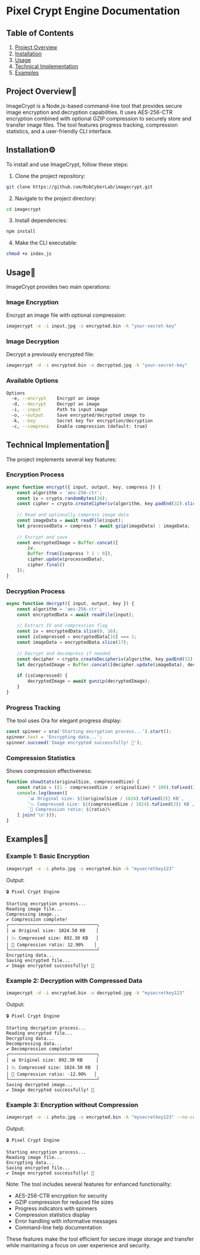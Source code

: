 # Pixel Crypt Engine Documentation

## Table of Contents
1. [Project Overview](#project-overview)
2. [Installation](#installation)
3. [Usage](#usage)
4. [Technical Implementation](#technical-implementation)
5. [Examples](#examples)

## Project Overview📝
ImageCrypt is a Node.js-based command-line tool that provides secure image encryption and decryption capabilities. It uses AES-256-CTR encryption combined with optional GZIP compression to securely store and transfer image files. The tool features progress tracking, compression statistics, and a user-friendly CLI interface.

## Installation⚙️
To install and use ImageCrypt, follow these steps:

1. Clone the project repository:
```bash
git clone https://github.com/RobCyberLab/imagecrypt.git
```

2. Navigate to the project directory:
```bash
cd imagecrypt
```

3. Install dependencies:
```bash
npm install
```

4. Make the CLI executable:
```bash
chmod +x index.js
```

## Usage📖
ImageCrypt provides two main operations:

### Image Encryption
Encrypt an image file with optional compression:
```bash
imagecrypt -e -i input.jpg -o encrypted.bin -k "your-secret-key"
```

### Image Decryption
Decrypt a previously encrypted file:
```bash
imagecrypt -d -i encrypted.bin -o decrypted.jpg -k "your-secret-key"
```

### Available Options
```bash
Options
  -e, --encrypt    Encrypt an image
  -d, --decrypt    Decrypt an image
  -i, --input      Path to input image
  -o, --output     Save encrypted/decrypted image to
  -k, --key        Secret key for encryption/decryption
  -c, --compress   Enable compression (default: true)
```

## Technical Implementation🔐
The project implements several key features:

### Encryption Process
```javascript
async function encrypt({ input, output, key, compress }) {
    const algorithm = 'aes-256-ctr';
    const iv = crypto.randomBytes(16);
    const cipher = crypto.createCipheriv(algorithm, key.padEnd(32).slice(0, 32), iv);
    
    // Read and optionally compress image data
    const imageData = await readFile(input);
    let processedData = compress ? await gzip(imageData) : imageData;
    
    // Encrypt and save
    const encryptedImage = Buffer.concat([
        iv,
        Buffer.from([compress ? 1 : 0]),
        cipher.update(processedData),
        cipher.final()
    ]);
}
```

### Decryption Process
```javascript
async function decrypt({ input, output, key }) {
    const algorithm = 'aes-256-ctr';
    const encryptedData = await readFile(input);
    
    // Extract IV and compression flag
    const iv = encryptedData.slice(0, 16);
    const isCompressed = encryptedData[16] === 1;
    const imageData = encryptedData.slice(17);
    
    // Decrypt and decompress if needed
    const decipher = crypto.createDecipheriv(algorithm, key.padEnd(32).slice(0, 32), iv);
    let decryptedImage = Buffer.concat([decipher.update(imageData), decipher.final()]);
    
    if (isCompressed) {
        decryptedImage = await gunzip(decryptedImage);
    }
}
```

### Progress Tracking
The tool uses Ora for elegant progress display:
```javascript
const spinner = ora('Starting encryption process...').start();
spinner.text = 'Encrypting data...';
spinner.succeed('Image encrypted successfully! 🎉');
```

### Compression Statistics
Shows compression effectiveness:
```javascript
function showStats(originalSize, compressedSize) {
    const ratio = ((1 - compressedSize / originalSize) * 100).toFixed(2);
    console.log(boxen([
        `📊 Original size: ${(originalSize / 1024).toFixed(2)} KB`,
        `📉 Compressed size: ${(compressedSize / 1024).toFixed(2)} KB`,
        `💪 Compression ratio: ${ratio}%`
    ].join('\n')));
}
```

## Examples📌

### Example 1: Basic Encryption
```bash
imagecrypt -e -i photo.jpg -o encrypted.bin -k "mysecretkey123"
```
Output:
```
🔒 Pixel Crypt Engine

Starting encryption process...
Reading image file...
Compressing image...
✔ Compression complete!
┌─────────────────────────────────┐
│ 📊 Original size: 1024.50 KB    │
│ 📉 Compressed size: 892.30 KB   │
│ 💪 Compression ratio: 12.90%    │
└─────────────────────────────────┘
Encrypting data...
Saving encrypted file...
✔ Image encrypted successfully! 🎉
```

### Example 2: Decryption with Compressed Data
```bash
imagecrypt -d -i encrypted.bin -o decrypted.jpg -k "mysecretkey123"
```
Output:
```
🔒 Pixel Crypt Engine

Starting decryption process...
Reading encrypted file...
Decrypting data...
Decompressing data...
✔ Decompression complete!
┌─────────────────────────────────┐
│ 📊 Original size: 892.30 KB     │
│ 📉 Compressed size: 1024.50 KB  │
│ 💪 Compression ratio: -12.90%   │
└─────────────────────────────────┘
Saving decrypted image...
✔ Image decrypted successfully! 🎉
```

### Example 3: Encryption without Compression
```bash
imagecrypt -e -i photo.jpg -o encrypted.bin -k "mysecretkey123" --no-compress
```
Output:
```
🔒 Pixel Crypt Engine

Starting encryption process...
Reading image file...
Encrypting data...
Saving encrypted file...
✔ Image encrypted successfully! 🎉
```

Note: The tool includes several features for enhanced functionality:
- AES-256-CTR encryption for security
- GZIP compression for reduced file sizes
- Progress indicators with spinners
- Compression statistics display
- Error handling with informative messages
- Command-line help documentation

These features make the tool efficient for secure image storage and transfer while maintaining a focus on user experience and security.